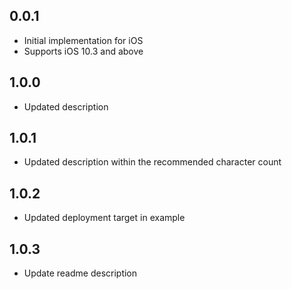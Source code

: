 ## 0.0.1

* Initial implementation for iOS
* Supports iOS 10.3 and above

## 1.0.0

* Updated description

## 1.0.1

* Updated description within the recommended character count

## 1.0.2

* Updated deployment target in example

## 1.0.3

* Update readme description